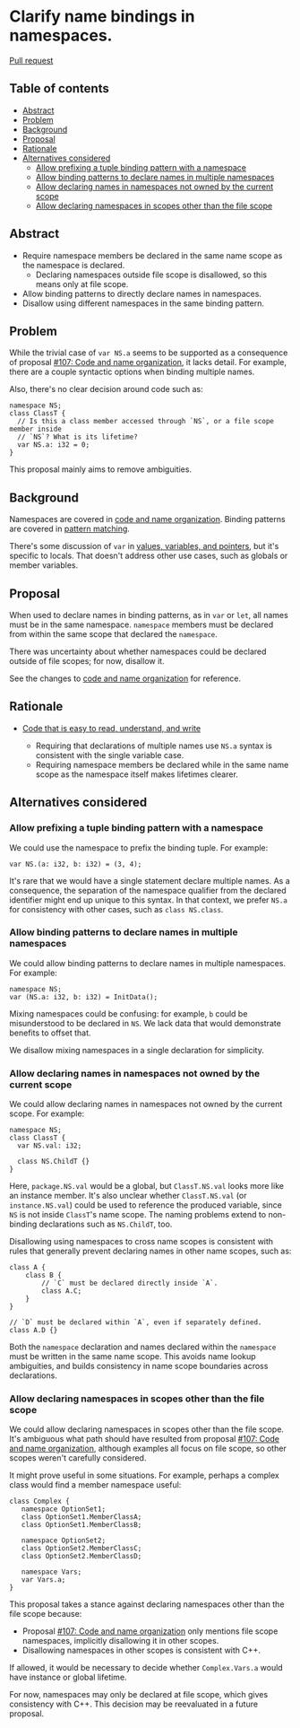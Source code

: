 # Clarify name bindings in namespaces.

<!--
Part of the Carbon Language project, under the Apache License v2.0 with LLVM
Exceptions. See /LICENSE for license information.
SPDX-License-Identifier: Apache-2.0 WITH LLVM-exception
-->

[Pull request](https://github.com/carbon-language/carbon-lang/pull/3407)

<!-- toc -->

## Table of contents

-   [Abstract](#abstract)
-   [Problem](#problem)
-   [Background](#background)
-   [Proposal](#proposal)
-   [Rationale](#rationale)
-   [Alternatives considered](#alternatives-considered)
    -   [Allow prefixing a tuple binding pattern with a namespace](#allow-prefixing-a-tuple-binding-pattern-with-a-namespace)
    -   [Allow binding patterns to declare names in multiple namespaces](#allow-binding-patterns-to-declare-names-in-multiple-namespaces)
    -   [Allow declaring names in namespaces not owned by the current scope](#allow-declaring-names-in-namespaces-not-owned-by-the-current-scope)
    -   [Allow declaring namespaces in scopes other than the file scope](#allow-declaring-namespaces-in-scopes-other-than-the-file-scope)

<!-- tocstop -->

## Abstract

-   Require namespace members be declared in the same name scope as the
    namespace is declared.
    -   Declaring namespaces outside file scope is disallowed, so this means
        only at file scope.
-   Allow binding patterns to directly declare names in namespaces.
-   Disallow using different namespaces in the same binding pattern.

## Problem

While the trivial case of `var NS.a` seems to be supported as a consequence of
proposal
[#107: Code and name organization](https://github.com/carbon-language/carbon-lang/pull/107),
it lacks detail. For example, there are a couple syntactic options when binding
multiple names.

Also, there's no clear decision around code such as:

```carbon
namespace NS;
class ClassT {
  // Is this a class member accessed through `NS`, or a file scope member inside
  // `NS`? What is its lifetime?
  var NS.a: i32 = 0;
}
```

This proposal mainly aims to remove ambiguities.

## Background

Namespaces are covered in
[code and name organization](/docs/design/code_and_name_organization/#namespaces).
Binding patterns are covered in
[pattern matching](/docs/design/pattern_matching.md#binding-patterns).

There's some discussion of `var` in
[values, variables, and pointers](/docs/design/values.md), but it's specific to
locals. That doesn't address other use cases, such as globals or member
variables.

## Proposal

When used to declare names in binding patterns, as in `var` or `let`, all names
must be in the same namespace. `namespace` members must be declared from within
the same scope that declared the `namespace`.

There was uncertainty about whether namespaces could be declared outside of file
scopes; for now, disallow it.

See the changes to
[code and name organization](/docs/design/code_and_name_organization/#namespaces)
for reference.

## Rationale

-   [Code that is easy to read, understand, and write](/docs/project/goals.md#code-that-is-easy-to-read-understand-and-write)

    -   Requiring that declarations of multiple names use `NS.a` syntax is
        consistent with the single variable case.
    -   Requiring namespace members be declared while in the same name scope as
        the namespace itself makes lifetimes clearer.

## Alternatives considered

### Allow prefixing a tuple binding pattern with a namespace

We could use the namespace to prefix the binding tuple. For example:

```carbon
var NS.(a: i32, b: i32) = (3, 4);
```

It's rare that we would have a single statement declare multiple names. As a
consequence, the separation of the namespace qualifier from the declared
identifier might end up unique to this syntax. In that context, we prefer `NS.a`
for consistency with other cases, such as `class NS.class`.

### Allow binding patterns to declare names in multiple namespaces

We could allow binding patterns to declare names in multiple namespaces. For
example:

```carbon
namespace NS;
var (NS.a: i32, b: i32) = InitData();
```

Mixing namespaces could be confusing: for example, `b` could be misunderstood to
be declared in `NS`. We lack data that would demonstrate benefits to offset
that.

We disallow mixing namespaces in a single declaration for simplicity.

### Allow declaring names in namespaces not owned by the current scope

We could allow declaring names in namespaces not owned by the current scope. For
example:

```carbon
namespace NS;
class ClassT {
  var NS.val: i32;

  class NS.ChildT {}
}
```

Here, `package.NS.val` would be a global, but `ClassT.NS.val` looks more like an
instance member. It's also unclear whether `ClassT.NS.val` (or
`instance.NS.val`) could be used to reference the produced variable, since `NS`
is not inside `ClassT`'s name scope. The naming problems extend to non-binding
declarations such as `NS.ChildT`, too.

Disallowing using namespaces to cross name scopes is consistent with rules that
generally prevent declaring names in other name scopes, such as:

```carbon
class A {
    class B {
        // `C` must be declared directly inside `A`.
        class A.C;
    }
}

// `D` must be declared within `A`, even if separately defined.
class A.D {}
```

Both the `namespace` declaration and names declared within the `namespace` must
be written in the same name scope. This avoids name lookup ambiguities, and
builds consistency in name scope boundaries across declarations.

### Allow declaring namespaces in scopes other than the file scope

We could allow declaring namespaces in scopes other than the file scope. It's
ambiguous what path should have resulted from proposal
[#107: Code and name organization](https://github.com/carbon-language/carbon-lang/pull/107),
although examples all focus on file scope, so other scopes weren't carefully
considered.

It might prove useful in some situations. For example, perhaps a complex class
would find a member namespace useful:

```carbon
class Complex {
   namespace OptionSet1;
   class OptionSet1.MemberClassA;
   class OptionSet1.MemberClassB;

   namespace OptionSet2;
   class OptionSet2.MemberClassC;
   class OptionSet2.MemberClassD;

   namespace Vars;
   var Vars.a;
}
```

This proposal takes a stance against declaring namespaces other than the file
scope because:

-   Proposal
    [#107: Code and name organization](https://github.com/carbon-language/carbon-lang/pull/107)
    only mentions file scope namespaces, implicitly disallowing it in other
    scopes.
-   Disallowing namespaces in other scopes is consistent with C++.

If allowed, it would be necessary to decide whether `Complex.Vars.a` would have
instance or global lifetime.

For now, namespaces may only be declared at file scope, which gives consistency
with C++. This decision may be reevaluated in a future proposal.

